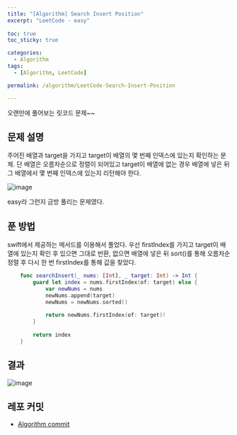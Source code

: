 ```yaml
---
title: "[Algorithm] Search Insert Position"
excerpt: "LeetCode - easy"
  
toc: true
toc_sticky: true

categories:
  - Algorithm
tags:
  - [Algorithm, LeetCode]

permalink: /algorithm/LeetCode-Search-Insert-Position

---
```


오랜만에 풀어보는 릿코드 문제~~

## 문제 설명
주어진 배열과 target을 가지고 target이 배열의 몇 번째 인덱스에 있는지 확인하는 문제.
단 배열은 오름차순으로 정렬이 되어있고 target이 배열에 없는 경우 배열에 넣은 뒤 그 배열에서 몇 번째 인덱스에 있는지 리턴해야 한다.

![image](https://user-images.githubusercontent.com/22000470/181044615-d1e8da51-2911-4012-a9f7-0aa06af36e26.png)

easy라 그런지 금방 풀리는 문제였다.

## 푼 방법

swift에서 제공하는 메서드를 이용해서 풀었다. 우선 firstIndex를 가지고 target이 배열에 있는지 확인 후 있으면 그대로 반환, 없으면 배열에 넣은 뒤 sort()를 통해 오름차순 정렬 후 다시 한 번 firstIndex를 통해 값을 찾았다.

```swift
    func searchInsert(_ nums: [Int], _ target: Int) -> Int {
        guard let index = nums.firstIndex(of: target) else {
            var newNums = nums
            newNums.append(target)
            newNums = newNums.sorted()
            
            return newNums.firstIndex(of: target)!
        }
        
        return index
    }
```

## 결과

![image](https://user-images.githubusercontent.com/22000470/181045191-40345e4b-65af-47fe-8cef-19c45655d4f8.png)

## 레포 커밋
- [Algorithm commit](https://github.com/eunjooChoi/algorithm/commit/1460f14656446fbf5e9ddd941bb3bc9004114d01)

